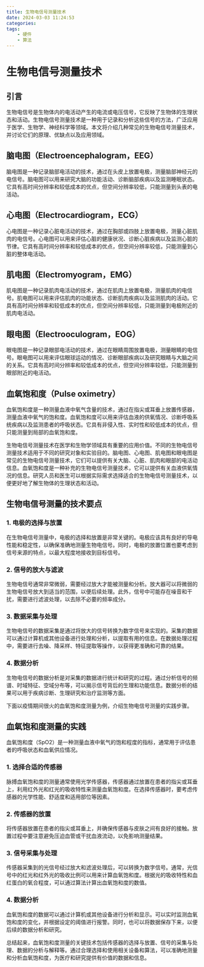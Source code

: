 ```yaml
---
title: 生物电信号测量技术
date: 2024-03-03 11:24:53
categories:
tags:
    - 硬件
    - 算法
---
```


# 生物电信号测量技术

## 引言

生物电信号是生物体内的电活动产生的电流或电压信号，它反映了生物体的生理状态和活动。生物电信号测量技术是一种用于记录和分析这些信号的方法，广泛应用于医学、生物学、神经科学等领域。本文将介绍几种常见的生物电信号测量技术，并讨论它们的原理、优缺点以及应用领域。

## 脑电图（Electroencephalogram，EEG）

脑电图是一种记录脑部电活动的技术，通过在头皮上放置电极，测量脑部神经元的电信号。脑电图可以用来研究大脑的功能活动、诊断脑部疾病以及监测睡眠状态。它具有高时间分辨率和较低成本的优点，但空间分辨率较低，只能测量到头表的电活动。

## 心电图（Electrocardiogram，ECG）

心电图是一种记录心脏电活动的技术，通过在胸部或四肢上放置电极，测量心脏肌肉的电信号。心电图可以用来评估心脏的健康状况、诊断心脏疾病以及监测心脏的节律。它具有高时间分辨率和较低成本的优点，但空间分辨率较低，只能测量到心脏的整体电活动。

## 肌电图（Electromyogram，EMG）

肌电图是一种记录肌肉电活动的技术，通过在肌肉上放置电极，测量肌肉的电信号。肌电图可以用来评估肌肉的功能状态、诊断肌肉疾病以及监测肌肉的活动。它具有高时间分辨率和较低成本的优点，但空间分辨率较低，只能测量到电极附近的肌肉电活动。

## 眼电图（Electrooculogram，EOG）

眼电图是一种记录眼部电活动的技术，通过在眼睛周围放置电极，测量眼睛的电信号。眼电图可以用来评估眼球运动的情况、诊断眼部疾病以及研究眼睛与大脑之间的关系。它具有高时间分辨率和较低成本的优点，但空间分辨率较低，只能测量到眼部附近的电活动。

## 血氧饱和度（Pulse oximetry）

血氧饱和度是一种测量血液中氧气含量的技术，通过在指尖或耳垂上放置传感器，测量血液中氧气的饱和度。血氧饱和度可以用来评估血液的供氧情况、诊断呼吸系统疾病以及监测患者的呼吸状态。它具有非侵入性、实时性和较低成本的优点，但只能测量到局部的血氧饱和度。

<!-- more -->

生物电信号测量技术在医学和生物学领域具有重要的应用价值。不同的生物电信号测量技术适用于不同的研究对象和实验目的。脑电图、心电图、肌电图和眼电图是常见的生物电信号测量技术，它们可以提供有关大脑、心脏、肌肉和眼部的电活动信息。血氧饱和度是一种补充的生物电信号测量技术，它可以提供有关血液供氧情况的信息。研究人员和医生可以根据实际需求选择适合的生物电信号测量技术，以便更好地了解生物体的生理状态和活动。

## 生物电信号测量的技术要点

### 1. 电极的选择与放置

在生物电信号测量中，电极的选择和放置是非常关键的。电极应该具有良好的导电性能和稳定性，以确保准确地测量生物电信号。同时，电极的放置位置也要考虑到信号来源的特点，以最大程度地接收到目标信号。

### 2. 信号的放大与滤波

生物电信号通常非常微弱，需要经过放大才能被测量和分析。放大器可以将微弱的生物电信号放大到适当的范围，以便后续处理。此外，信号中可能存在噪音和干扰，需要进行滤波处理，以去除不必要的频率成分。

### 3. 数据采集与处理

生物电信号的数据采集是通过将放大的信号转换为数字信号来实现的。采集的数据可以通过计算机或其他设备进行处理和分析，以提取有用的信息。在数据处理过程中，需要进行去噪、降采样、特征提取等操作，以获得更准确和可靠的结果。

### 4. 数据分析

生物电信号的数据分析是对采集的数据进行统计和研究的过程。通过分析信号的频谱、时域特征、空域分布等，可以揭示信号背后的生理和功能信息。数据分析的结果可以用于疾病诊断、生理研究和治疗监测等方面。

下面以疫情期间很火的血氧饱和度测量为例，介绍生物电信号测量的实践步骤。

## 血氧饱和度测量的实践

血氧饱和度（SpO2）是一种测量血液中氧气的饱和程度的指标，通常用于评估患者的呼吸状态和血氧供应情况。

### 1. 选择合适的传感器

脉搏血氧饱和度的测量通常使用光学传感器，传感器通过放置在患者的指尖或耳垂上，利用红外光和红光的吸收特性来测量血氧饱和度。在选择传感器时，要考虑传感器的光学性能、舒适度和适用部位等因素。

### 2. 传感器的放置

将传感器放置在患者的指尖或耳垂上，并确保传感器与皮肤之间有良好的接触。放置过程中要注意避免压迫血管或干扰血液流动，以免影响测量结果。

### 3. 信号采集与处理

传感器采集到的光信号经过放大和滤波处理后，可以转换为数字信号。通常，光信号中的红光和红外光的吸收比例可以用来计算血氧饱和度。根据光的吸收特性和血红蛋白的氧合程度，可以通过算法计算出血氧饱和度的数值。

### 4. 数据分析

血氧饱和度的数据可以通过计算机或其他设备进行分析和显示。可以实时监测血氧饱和度的变化，并根据设定的阈值进行报警。同时，也可以将数据保存下来，以便后续的数据分析和研究。

总结起来，血氧饱和度测量的关键技术包括传感器的选择与放置、信号的采集与处理、数据的分析与解释等。通过合理选择和使用相关设备和算法，可以准确地测量和分析血氧饱和度，为医疗和研究提供有价值的数据和信息。